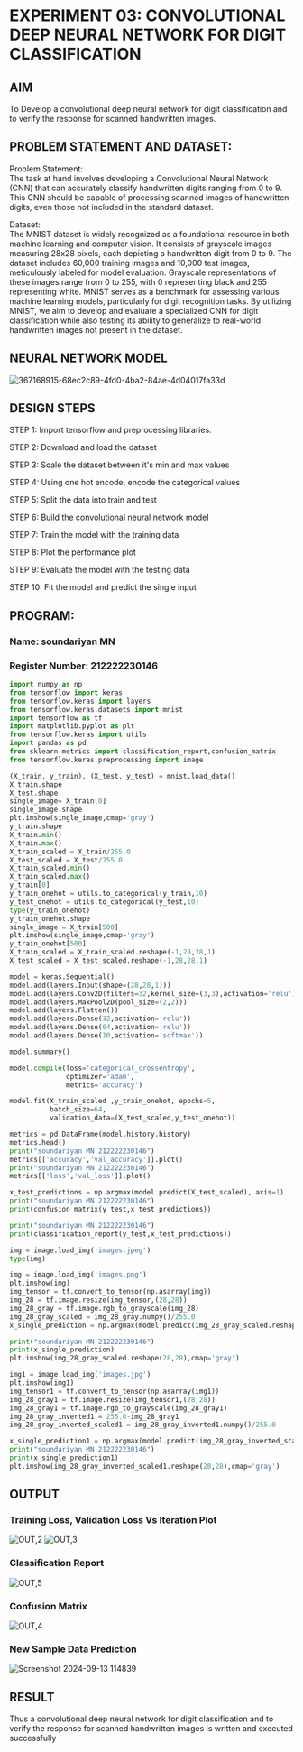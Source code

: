 # EXPERIMENT 03: CONVOLUTIONAL DEEP NEURAL NETWORK FOR DIGIT CLASSIFICATION

## AIM
To Develop a convolutional deep neural network for digit classification and to verify the response for scanned handwritten images.

## PROBLEM STATEMENT AND DATASET:
Problem Statement:<br/>
The task at hand involves developing a Convolutional Neural Network (CNN) that can accurately classify handwritten digits ranging from 0 to 9. This CNN should be capable of processing scanned images of handwritten digits, even those not included in the standard dataset.

Dataset:<br/>
The MNIST dataset is widely recognized as a foundational resource in both machine learning and computer vision. It consists of grayscale images measuring 28x28 pixels, each depicting a handwritten digit from 0 to 9. The dataset includes 60,000 training images and 10,000 test images, meticulously labeled for model evaluation. Grayscale representations of these images range from 0 to 255, with 0 representing black and 255 representing white. MNIST serves as a benchmark for assessing various machine learning models, particularly for digit recognition tasks. By utilizing MNIST, we aim to develop and evaluate a specialized CNN for digit classification while also testing its ability to generalize to real-world handwritten images not present in the dataset.

## NEURAL NETWORK MODEL
![367168915-68ec2c89-4fd0-4ba2-84ae-4d04017fa33d](https://github.com/user-attachments/assets/f656c1ef-7d8f-40a1-a820-64cde223c717)



## DESIGN STEPS
STEP 1:
Import tensorflow and preprocessing libraries.

STEP 2:
Download and load the dataset

STEP 3:
Scale the dataset between it's min and max values

STEP 4:
Using one hot encode, encode the categorical values

STEP 5:
Split the data into train and test

STEP 6:
Build the convolutional neural network model

STEP 7:
Train the model with the training data

STEP 8:
Plot the performance plot

STEP 9:
Evaluate the model with the testing data

STEP 10:
Fit the model and predict the single input


## PROGRAM:
### Name: soundariyan MN
### Register Number: 212222230146

```python
import numpy as np
from tensorflow import keras
from tensorflow.keras import layers
from tensorflow.keras.datasets import mnist
import tensorflow as tf
import matplotlib.pyplot as plt
from tensorflow.keras import utils
import pandas as pd
from sklearn.metrics import classification_report,confusion_matrix
from tensorflow.keras.preprocessing import image

(X_train, y_train), (X_test, y_test) = mnist.load_data()
X_train.shape
X_test.shape
single_image= X_train[0]
single_image.shape
plt.imshow(single_image,cmap='gray')
y_train.shape
X_train.min()
X_train.max()
X_train_scaled = X_train/255.0
X_test_scaled = X_test/255.0
X_train_scaled.min()
X_train_scaled.max()
y_train[0]
y_train_onehot = utils.to_categorical(y_train,10)
y_test_onehot = utils.to_categorical(y_test,10)
type(y_train_onehot)
y_train_onehot.shape
single_image = X_train[500]
plt.imshow(single_image,cmap='gray')
y_train_onehot[500]
X_train_scaled = X_train_scaled.reshape(-1,28,28,1)
X_test_scaled = X_test_scaled.reshape(-1,28,28,1)

model = keras.Sequential()
model.add(layers.Input(shape=(28,28,1)))
model.add(layers.Conv2D(filters=32,kernel_size=(3,3),activation='relu'))
model.add(layers.MaxPool2D(pool_size=(2,2)))
model.add(layers.Flatten())
model.add(layers.Dense(32,activation='relu'))
model.add(layers.Dense(64,activation='relu'))
model.add(layers.Dense(10,activation='softmax'))

model.summary()

model.compile(loss='categorical_crossentropy',
              optimizer='adam',
              metrics='accuracy')

model.fit(X_train_scaled ,y_train_onehot, epochs=5,
          batch_size=64,
          validation_data=(X_test_scaled,y_test_onehot))

metrics = pd.DataFrame(model.history.history)
metrics.head()
print("soundariyan MN 212222230146")
metrics[['accuracy','val_accuracy']].plot()
print("soundariyan MN 212222230146")
metrics[['loss','val_loss']].plot()

x_test_predictions = np.argmax(model.predict(X_test_scaled), axis=1)
print("soundariyan MN 212222230146")
print(confusion_matrix(y_test,x_test_predictions))

print("soundariyan MN 212222230146")
print(classification_report(y_test,x_test_predictions))

img = image.load_img('images.jpeg')
type(img)

img = image.load_img('images.png')
plt.imshow(img)
img_tensor = tf.convert_to_tensor(np.asarray(img))
img_28 = tf.image.resize(img_tensor,(28,28))
img_28_gray = tf.image.rgb_to_grayscale(img_28)
img_28_gray_scaled = img_28_gray.numpy()/255.0
x_single_prediction = np.argmax(model.predict(img_28_gray_scaled.reshape(1,28,28,1)),axis=1)

print("soundariyan MN 212222230146")
print(x_single_prediction)
plt.imshow(img_28_gray_scaled.reshape(28,28),cmap='gray')

img1 = image.load_img('images.jpg')
plt.imshow(img1)
img_tensor1 = tf.convert_to_tensor(np.asarray(img1))
img_28_gray1 = tf.image.resize(img_tensor1,(28,28))
img_28_gray1 = tf.image.rgb_to_grayscale(img_28_gray1)
img_28_gray_inverted1 = 255.0-img_28_gray1
img_28_gray_inverted_scaled1 = img_28_gray_inverted1.numpy()/255.0

x_single_prediction1 = np.argmax(model.predict(img_28_gray_inverted_scaled1.reshape(1,28,28,1)),axis=1)
print("soundariyan MN 212222230146")
print(x_single_prediction1)
plt.imshow(img_28_gray_inverted_scaled1.reshape(28,28),cmap='gray')
```

## OUTPUT

### Training Loss, Validation Loss Vs Iteration Plot

![OUT,2](https://github.com/user-attachments/assets/8e4d47bb-6fa5-4cf0-80fb-51e4a017c8fb)
![OUT,3](https://github.com/user-attachments/assets/70ac04a4-e94d-4072-bb94-2b424bf69f99)





### Classification Report
![OUT,5](https://github.com/user-attachments/assets/b4c8b8c1-e9f9-45c1-b10e-dcf837d6f99a)



### Confusion Matrix
![OUT,4](https://github.com/user-attachments/assets/4633aaf6-010f-4b60-b8ab-2b3a06bffc78)




### New Sample Data Prediction

![Screenshot 2024-09-13 114839](https://github.com/user-attachments/assets/04bc51ac-caf2-4598-b5c8-446878cdeade)




## RESULT
Thus a convolutional deep neural network for digit classification and to verify the response for scanned handwritten images is written and executed successfully
